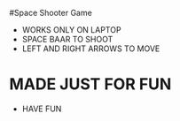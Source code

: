 #Space Shooter Game
- WORKS ONLY ON LAPTOP
- SPACE BAAR TO SHOOT
- LEFT AND RIGHT ARROWS TO MOVE
# MADE JUST FOR FUN 
- HAVE FUN 
